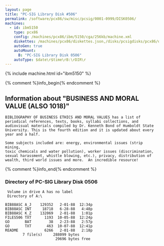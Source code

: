 ```yaml
---
layout: page
title: "PC-SIG Library Disk #506"
permalink: /software/pcx86/sw/misc/pcsig/0001-0999/DISK0506/
machines:
  - id: ibm5150
    type: pcx86
    config: /machines/pcx86/ibm/5150/cga/256kb/machine.xml
    diskettes: /machines/pcx86/diskettes.json,/disks/pcsigdisks/pcx86/diskettes.json
    autoGen: true
    autoMount:
      B: "PC-SIG Library Disk 0506"
    autoType: $date\r$time\rB:\rDIR\r
---
```


{% include machine.html id="ibm5150" %}

{% comment %}info_begin{% endcomment %}

## Information about "BUSINESS AND MORAL VALUE (ALSO 1018)"

    BIBLIOGRAPHY OF BUSINESS ETHICS AND MORAL VALUES has a list of
    periodical references, texts, books, syllabi collections, and
    audiovisual materials compiled by Dr. Kenneth Bond of Humboldt State
    University. This is the fourth edition and it is updated about every
    year and a half.
    
    Some subjects included are: energy, environmental issues (strip mining,
    toxic chemicals and water pollution), worker issues (discrimination,
    sexual harassment, whistle blowing, etc.), privacy, distribution of
    wealth, third world issues and more.  An incredible resource!
{% comment %}info_end{% endcomment %}


### Directory of PC-SIG Library Disk 0506

     Volume in drive A has no label
     Directory of A:\

    BIB88ASC A_J    129352   2-01-88  12:34p
    BIB88ASC INT     18718   6-28-88   4:48p
    BIB88ASC K_Z    132069   2-01-88   1:01p
    FILES506 TXT      1193  10-05-88  12:24p
    GO       BAT        38   2-23-88   2:57p
    GO       TXT       463  10-07-88  12:41p
    README            6266   2-01-88   2:18p
            7 file(s)     288099 bytes
                           29696 bytes free
